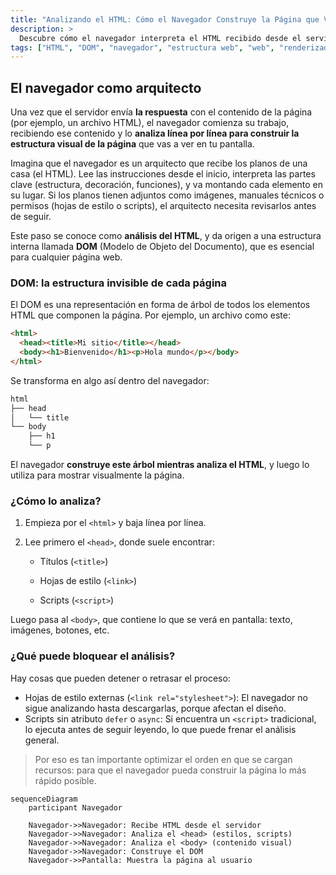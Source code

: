 ```yaml
---
title: "Analizando el HTML: Cómo el Navegador Construye la Página que Ves"
description: >
  Descubre cómo el navegador interpreta el HTML recibido desde el servidor para construir la estructura visual de una página web. Esta lección explica cómo se forma el DOM, qué bloquea su análisis y por qué este paso es clave en la carga de cualquier sitio.
tags: ["HTML", "DOM", "navegador", "estructura web", "web", "renderizado"]
---
```


## El navegador como arquitecto

Una vez que el servidor envía **la respuesta** con el contenido de la página (por ejemplo, un archivo HTML), el navegador comienza su trabajo, recibiendo ese contenido y lo **analiza línea por línea para construir la estructura visual de la página** que vas a ver en tu pantalla. 

Imagina que el navegador es un arquitecto que recibe los planos de una casa (el HTML). Lee las instrucciones desde el inicio, interpreta las partes clave (estructura, decoración, funciones), y va montando cada elemento en su lugar. Si los planos tienen adjuntos como imágenes, manuales técnicos o permisos (hojas de estilo o scripts), el arquitecto necesita revisarlos antes de seguir.

Este paso se conoce como **análisis del HTML**, y da origen a una estructura interna llamada **DOM** (Modelo de Objeto del Documento), que es esencial para cualquier página web.

### DOM: la estructura invisible de cada página

El DOM es una representación en forma de árbol de todos los elementos HTML que componen la página. Por ejemplo, un archivo como este:

```html
<html>
  <head><title>Mi sitio</title></head>
  <body><h1>Bienvenido</h1><p>Hola mundo</p></body>
</html>
```

Se transforma en algo así dentro del navegador:

```css
html
├── head
│   └── title
└── body
    ├── h1
    └── p
```

El navegador **construye este árbol mientras analiza el HTML**, y luego lo utiliza para mostrar visualmente la página.


### ¿Cómo lo analiza?

1. Empieza por el `<html>` y baja línea por línea.

2. Lee primero el `<head>`, donde suele encontrar:

    - Títulos (`<title>`)

    - Hojas de estilo (`<link>`)

    - Scripts (`<script>`)

Luego pasa al `<body>`, que contiene lo que se verá en pantalla: texto, imágenes, botones, etc.

### ¿Qué puede bloquear el análisis?

Hay cosas que pueden detener o retrasar el proceso:

- Hojas de estilo externas (`<link rel="stylesheet">`): El navegador no sigue analizando hasta descargarlas, porque afectan el diseño.
- Scripts sin atributo `defer` o `async`: Si encuentra un `<script>` tradicional, lo ejecuta antes de seguir leyendo, lo que puede frenar el análisis general.

> Por eso es tan importante optimizar el orden en que se cargan recursos: para que el navegador pueda construir la página lo más rápido posible.


```mermaid
sequenceDiagram
    participant Navegador

    Navegador->>Navegador: Recibe HTML desde el servidor
    Navegador->>Navegador: Analiza el <head> (estilos, scripts)
    Navegador->>Navegador: Analiza el <body> (contenido visual)
    Navegador->>Navegador: Construye el DOM
    Navegador->>Pantalla: Muestra la página al usuario
```

